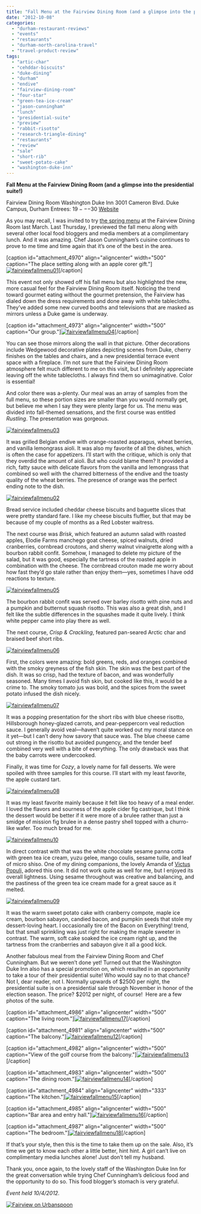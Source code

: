 ```yaml
---
title: "Fall Menu at the Fairview Dining Room (and a glimpse into the presidential suite!)"
date: "2012-10-08"
categories: 
  - "durham-restaurant-reviews"
  - "events"
  - "restaurants"
  - "durham-north-carolina-travel"
  - "travel-product-review"
tags: 
  - "artic-char"
  - "cehddar-biscuits"
  - "duke-dining"
  - "durham"
  - "endive"
  - "fairview-dining-room"
  - "four-star"
  - "green-tea-ice-cream"
  - "jason-cunningham"
  - "lunch"
  - "presidential-suite"
  - "preview"
  - "rabbit-risotto"
  - "research-triangle-dining"
  - "restaurants"
  - "review"
  - "sale"
  - "short-rib"
  - "sweet-potato-cake"
  - "washington-duke-inn"
---
```


**Fall Menu at the Fairview Dining Room (and a glimpse into the presidential suite!)**

Fairview Dining Room Washington Duke Inn 3001 Cameron Blvd. Duke Campus, Durham Entrees: $19---$30 [Website](http://www.washingtondukeinn.com/Dining/fairview.asp)

As you may recall, I was invited to try [the spring menu](http://www.thegourmez.com/2012/04/spring-menu-at-the-fairview-dining-room-durham/) at the Fairview Dining Room last March. Last Thursday, I previewed the fall menu along with several other local food bloggers and media members at a complimentary lunch. And it was amazing. Chef Jason Cunningham’s cuisine continues to prove to me time and time again that it’s one of the best in the area.

\[caption id="attachment\_4970" align="aligncenter" width="500" caption="The place setting along with an apple corer gift."\][![](http://s3.amazonaws.com/thegourmez-wpmedia/2012/10/fairviewfallmenu01.jpg "fairviewfallmenu01")](http://s3.amazonaws.com/thegourmez-wpmedia/2012/10/fairviewfallmenu01.jpg)\[/caption\]

This event not only showed off his fall menu but also highlighted the new, more casual feel for the Fairview Dining Room itself. Noticing the trend toward gourmet eating without the gourmet pretension, the Fairview has dialed down the dress requirements and done away with white tablecloths. They’ve added some new curved booths and televisions that are masked as mirrors unless a Duke game is underway.

\[caption id="attachment\_4973" align="aligncenter" width="500" caption="Our group."\][![](http://s3.amazonaws.com/thegourmez-wpmedia/2012/10/fairviewfallmenu04.jpg "fairviewfallmenu04")](http://s3.amazonaws.com/thegourmez-wpmedia/2012/10/fairviewfallmenu04.jpg)\[/caption\]

You can see those mirrors along the wall in that picture. Other decorations include Wedgewood decorative plates depicting scenes from Duke, cherry finishes on the tables and chairs, and a new presidential terrace event space with a fireplace. I’m not sure that the Fairview Dining Room atmosphere felt much different to me on this visit, but I definitely appreciate leaving off the white tablecloths. I always find them so unimaginative. Color is essential!

And color there was a-plenty. Our meal was an array of samples from the full menu, so these portion sizes are smaller than you would normally get, but believe me when I say they were plenty large for us. The menu was divided into fall-themed sensations, and the first course was entitled _Rustling_. The presentation was gorgeous.

[![](http://s3.amazonaws.com/thegourmez-wpmedia/2012/10/fairviewfallmenu03.jpg "fairviewfallmenu03")](http://s3.amazonaws.com/thegourmez-wpmedia/2012/10/fairviewfallmenu03.jpg)

It was grilled Belgian endive with orange-roasted asparagus, wheat berries, and vanilla lemongrass aioli. It was also my favorite of all the dishes, which is often the case for appetizers. I’ll start with the critique, which is only that they overdid the amount of aioli. But who could blame them? It provided a rich, fatty sauce with delicate flavors from the vanilla and lemongrass that combined so well with the charred bitterness of the endive and the toasty quality of the wheat berries. The presence of orange was the perfect ending note to the dish.

[![](http://s3.amazonaws.com/thegourmez-wpmedia/2012/10/fairviewfallmenu02.jpg "fairviewfallmenu02")](http://s3.amazonaws.com/thegourmez-wpmedia/2012/10/fairviewfallmenu02.jpg)

Bread service included cheddar cheese biscuits and baguette slices that were pretty standard fare. I like my cheese biscuits fluffier, but that may be because of my couple of months as a Red Lobster waitress.

The next course was _Brisk_, which featured an autumn salad with roasted apples, Elodie Farms manchego goat cheese, spiced walnuts, dried cranberries, cornbread croutons, and sherry walnut vinaigrette along with a bourbon rabbit confit. Somehow, I managed to delete my picture of the salad, but it was good, especially the tartness of the roasted apple in combination with the cheese. The cornbread crouton made me worry about how fast they’d go stale rather than enjoy them—yes, sometimes I have odd reactions to texture.

[![](http://s3.amazonaws.com/thegourmez-wpmedia/2012/10/fairviewfallmenu05.jpg "fairviewfallmenu05")](http://s3.amazonaws.com/thegourmez-wpmedia/2012/10/fairviewfallmenu05.jpg)

The bourbon rabbit confit was served over barley risotto with pine nuts and a pumpkin and butternut squash risotto. This was also a great dish, and I felt like the subtle differences in the squashes made it quite lively. I think white pepper came into play there as well.

The next course, _Crisp & Crackling_, featured pan-seared Arctic char and braised beef short ribs.

[![](http://s3.amazonaws.com/thegourmez-wpmedia/2012/10/fairviewfallmenu06.jpg "fairviewfallmenu06")](http://s3.amazonaws.com/thegourmez-wpmedia/2012/10/fairviewfallmenu06.jpg)

First, the colors were amazing: bold greens, reds, and oranges combined with the smoky greyness of the fish skin. The skin was the best part of the dish. It was so crisp, had the texture of bacon, and was wonderfully seasoned. Many times I avoid fish skin, but cooked like this, it would be a crime to. The smoky tomato jus was bold, and the spices from the sweet potato infused the dish nicely.

[![](http://s3.amazonaws.com/thegourmez-wpmedia/2012/10/fairviewfallmenu07.jpg "fairviewfallmenu07")](http://s3.amazonaws.com/thegourmez-wpmedia/2012/10/fairviewfallmenu07.jpg)

It was a popping presentation for the short ribs with blue cheese risotto, Hillsborough honey-glazed carrots, and pear-peppercorn veal reduction sauce. I generally avoid veal—haven’t quite worked out my moral stance on it yet—but I can’t deny how savory that sauce was. The blue cheese came out strong in the risotto but avoided pungency, and the tender beef combined very well with a bite of everything. The only drawback was that the baby carrots were undercooked.

Finally, it was time for _Cozy_, a lovely name for fall desserts. We were spoiled with three samples for this course. I’ll start with my least favorite, the apple custard tart.

[![](http://s3.amazonaws.com/thegourmez-wpmedia/2012/10/fairviewfallmenu08.jpg "fairviewfallmenu08")](http://s3.amazonaws.com/thegourmez-wpmedia/2012/10/fairviewfallmenu08.jpg)

It was my least favorite mainly because it felt like too heavy of a meal ender. I loved the flavors and sourness of the apple cider fig castrique, but I think the dessert would be better if it were more of a brulee rather than just a smidge of mission fig brulee in a dense pastry shell topped with a churro-like wafer. Too much bread for me.

[![](http://s3.amazonaws.com/thegourmez-wpmedia/2012/10/fairviewfallmenu10.jpg "fairviewfallmenu10")](http://s3.amazonaws.com/thegourmez-wpmedia/2012/10/fairviewfallmenu10.jpg)

In direct contrast with that was the white chocolate sesame panna cotta with green tea ice cream, yuzu gelee, mango coulis, sesame tuille, and leaf of micro shiso. One of my dining companions, the lovely Amanda of [Victus Populi,](http://victuspopuli.com/) adored this one. It did not work quite as well for me, but I enjoyed its overall lightness. Using sesame throughout was creative and balancing, and the pastiness of the green tea ice cream made for a great sauce as it melted.

[![](http://s3.amazonaws.com/thegourmez-wpmedia/2012/10/fairviewfallmenu09.jpg "fairviewfallmenu09")](http://s3.amazonaws.com/thegourmez-wpmedia/2012/10/fairviewfallmenu09.jpg)

It was the warm sweet potato cake with cranberry compote, maple ice cream, bourbon sabayon, candied bacon, and pumpkin seeds that stole my dessert-loving heart. I occasionally tire of the Bacon on Everything! trend, but that small sprinkling was just right for making the maple sweeter in contrast. The warm, soft cake soaked the ice cream right up, and the tartness from the cranberries and sabayon give it all a good kick.

Another fabulous meal from the Fairview Dining Room and Chef Cunningham. But we weren’t done yet! Turned out that the Washington Duke Inn also has a special promotion on, which resulted in an opportunity to take a tour of their presidential suite! Who would say no to that chance? Not I, dear reader, not I. Normally upwards of $2500 per night, the presidential suite is on a presidential sale through November in honor of the election season. The price? $2012 per night, of course!  Here are a few photos of the suite.

\[caption id="attachment\_4986" align="aligncenter" width="500" caption="The living room."\][![](http://s3.amazonaws.com/thegourmez-wpmedia/2012/10/fairviewfallmenu17.jpg "fairviewfallmenu17")](http://s3.amazonaws.com/thegourmez-wpmedia/2012/10/fairviewfallmenu17.jpg)\[/caption\]

\[caption id="attachment\_4981" align="aligncenter" width="500" caption="The balcony."\][![](http://s3.amazonaws.com/thegourmez-wpmedia/2012/10/fairviewfallmenu12.jpg "fairviewfallmenu12")](http://s3.amazonaws.com/thegourmez-wpmedia/2012/10/fairviewfallmenu12.jpg)\[/caption\]

\[caption id="attachment\_4982" align="aligncenter" width="500" caption="View of the golf course from the balcony."\][![](http://s3.amazonaws.com/thegourmez-wpmedia/2012/10/fairviewfallmenu13.jpg "fairviewfallmenu13")](http://s3.amazonaws.com/thegourmez-wpmedia/2012/10/fairviewfallmenu13.jpg)\[/caption\]

\[caption id="attachment\_4983" align="aligncenter" width="500" caption="The dining room."\][![](http://s3.amazonaws.com/thegourmez-wpmedia/2012/10/fairviewfallmenu14.jpg "fairviewfallmenu14")](http://s3.amazonaws.com/thegourmez-wpmedia/2012/10/fairviewfallmenu14.jpg)\[/caption\]

\[caption id="attachment\_4984" align="aligncenter" width="333" caption="The kitchen."\][![](http://s3.amazonaws.com/thegourmez-wpmedia/2012/10/fairviewfallmenu15.jpg "fairviewfallmenu15")](http://s3.amazonaws.com/thegourmez-wpmedia/2012/10/fairviewfallmenu15.jpg)\[/caption\]

\[caption id="attachment\_4985" align="aligncenter" width="500" caption="Bar area and entry hall."\][![](http://s3.amazonaws.com/thegourmez-wpmedia/2012/10/fairviewfallmenu16.jpg "fairviewfallmenu16")](http://s3.amazonaws.com/thegourmez-wpmedia/2012/10/fairviewfallmenu16.jpg)\[/caption\]

\[caption id="attachment\_4987" align="aligncenter" width="500" caption="The bedroom."\][![](http://s3.amazonaws.com/thegourmez-wpmedia/2012/10/fairviewfallmenu18.jpg "fairviewfallmenu18")](http://s3.amazonaws.com/thegourmez-wpmedia/2012/10/fairviewfallmenu18.jpg)\[/caption\]

If that’s your style, then this is the time to take them up on the sale. Also, it’s time we get to know each other a little better, hint hint. A girl can’t live on complimentary media lunches alone! Just don’t tell my husband.

Thank you, once again, to the lovely staff of the Washington Duke Inn for the great conversation while trying Chef Cunningham’s delicious food and the opportunity to do so. This food blogger’s stomach is very grateful.

_Event held 10/4/2012._

[![Fairview on Urbanspoon](http://www.urbanspoon.com/b/link/290808/minilink.gif)](http://www.urbanspoon.com/r/25/290808/restaurant/Duke/Fairview-Durham)
